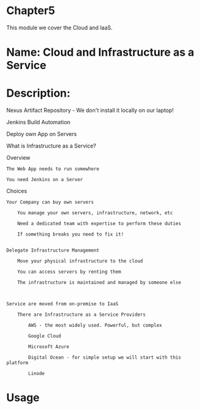 # Chapter5
This module we cover the Cloud and IaaS.

# Name: Cloud and Infrastructure as a Service

# Description: 

Nexus Artifact Repository - We don't install it locally on our laptop!

Jenkins Build Automation

Deploy own App on Servers



What is Infrastructure as a Service?

Overview

    The Web App needs to run somewhere

    You need Jenkins on a Server

Choices

    Your Company can buy own servers

        You manage your own servers, infrastructure, network, etc

        Need a dedicated team with expertise to perform these duties

        If something breaks you need to fix it!


    Delegate Infrastructure Management

        Move your physical infrastructure to the cloud

        You can access servers by renting them

        The infrastructure is maintained and managed by someone else



    Service are moved from on-premise to IaaS

        There are Infrastructure as a Service Providers

            AWS - the most widely used. Powerful, but complex

            Google Cloud

            Microsoft Azure

            Digital Ocean - for simple setup we will start with this platform

            Linode




# Usage


